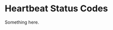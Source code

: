 [title]: # (Heartbeat Status Codes)
[tags]: # (XXX)
[priority]: # (4406)
# Heartbeat Status Codes
Something here.
